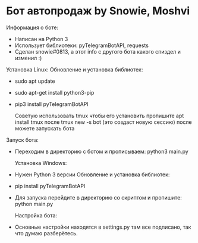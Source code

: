 # Бот автопродаж by Snowie, Moshvi

Информация о боте:
- Написан на Python 3
- Использует библиотеки: pyTelegramBotAPI, requests
- Сделан snowie#0813, а этот info с другого бота какого спиздел и изменил :)

Установка Linux:
Обновление и установка библиотек:
- sudo apt update
- sudo apt-get install python3-pip
- pip3 install pyTelegramBotAPI

	Советую использовать tmux
	чтобы его установить пропишите apt install tmux
	после tmux new -s bot   (это создаст новую сессию)
	после можете запускать бота

Запуск бота:
- Переходим в директорию с ботом и прописываем: python3 main.py

	Установка Windows:
- Нужен Python 3 версии
Обновление и установка библиотек:
- pip install pyTelegramBotAPI
- Для запуска перейдите в директорию со скриптом и пропишите: python main.py

	Настройка бота:
- Основные настройки находятся в settings.py там все подписано, так что думаю разберётесь.
